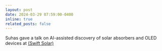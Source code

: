 ```yaml
---
layout: post
date: 2024-03-29 07:59:00-0400
inline: true
related_posts: false
---
```


Suhas gave a talk on AI-assisted discovery of solar absorbers and OLED devices at [(Swift Solar)](https://www.swiftsolar.com/)